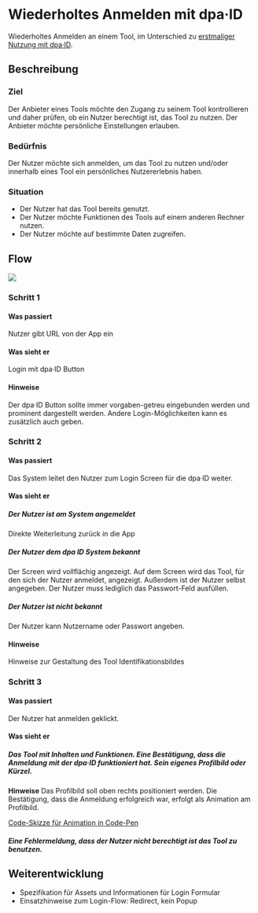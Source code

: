 # Wiederholtes Anmelden mit dpa·ID

Wiederholtes Anmelden an einem Tool, im Unterschied zu [erstmaliger Nutzung mit dpa·ID](./erstmalige-nutzung-mit-dpa-id).

## Beschreibung

### Ziel
Der Anbieter eines Tools möchte den Zugang zu seinem Tool kontrollieren und daher prüfen, ob ein Nutzer berechtigt ist, das Tool zu nutzen.
Der Anbieter möchte persönliche Einstellungen erlauben.

### Bedürfnis
Der Nutzer möchte sich anmelden, um das Tool zu nutzen und/oder innerhalb eines Tool ein persönliches Nutzererlebnis haben.

### Situation
- Der Nutzer hat das Tool bereits genutzt.
- Der Nutzer möchte Funktionen des Tools auf einem anderen Rechner nutzen.
- Der Nutzer möchte auf bestimmte Daten zugreifen.

## Flow

![](./ixd-anmelden-flow.png)

### Schritt 1
#### Was passiert
Nutzer gibt URL von der App ein

#### Was sieht er
Login mit dpa·ID Button

#### Hinweise
Der dpa·ID Button sollte immer vorgaben-getreu eingebunden werden und prominent dargestellt werden. Andere Login-Möglichkeiten kann es zusätzlich auch geben.

### Schritt 2

#### Was passiert
Das System leitet den Nutzer zum Login Screen für die dpa·ID weiter.

#### Was sieht er

##### Der Nutzer ist am System angemeldet
Direkte Weiterleitung zurück in die App

##### Der Nutzer dem dpa ID System bekannt
Der Screen wird vollflächig angezeigt. Auf dem Screen wird das Tool, für den sich der Nutzer anmeldet, angezeigt. Außerdem ist der Nutzer selbst angegeben. Der Nutzer muss lediglich das Passwort-Feld ausfüllen.

##### Der Nutzer ist nicht bekannt
Der Nutzer kann Nutzername oder Passwort angeben.

#### Hinweise
Hinweise zur Gestaltung des Tool Identifikationsbildes

### Schritt 3

#### Was passiert
Der Nutzer hat anmelden geklickt.

#### Was sieht er

##### Das Tool mit Inhalten und Funktionen. Eine Bestätigung, dass die Anmeldung mit der dpa·ID funktioniert hat. Sein eigenes Profilbild oder Kürzel.

**Hinweise**
Das Profilbild soll oben rechts positioniert werden. Die Bestätigung, dass die Anmeldung erfolgreich war, erfolgt als Animation am Profilbild.

[Code-Skizze für Animation in Code-Pen](https://codepen.io/anon/pen/deqGVP)

##### Eine Fehlermeldung, dass der Nutzer nicht berechtigt ist das Tool zu benutzen.

## Weiterentwicklung

- Spezifikation für Assets und Informationen für Login Formular
- Einsatzhinweise zum Login-Flow: Redirect, kein Popup
